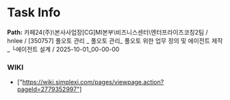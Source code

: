 # Task Info

**Path:** 카페24(주)\본사사업장\[CG]MI본부\비즈니스센터\엔터프라이즈코칭2팀 / hnlee / [350757] 풀오토 관리 _ 풀오토 관리_ 풀오토 위한 업무 정의 및 에이전트 제작_ └에이전트 설계 / 2025-10-01_00-00-00

### WIKI
- ["https://wiki.simplexi.com/pages/viewpage.action?pageId=2779352997"]

